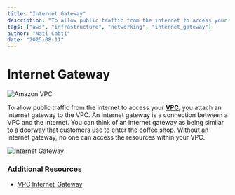 ```yaml
---
title: "Internet Gateway"
description: "To allow public traffic from the internet to access your VPC, you attach an internet gateway to the VPC. An internet gateway is a connection between a VPC and the internet"
tags: ["aws", "infrastructure", "networking", "internet_gateway"]
author: "Nati Cabti"
date: "2025-08-11"
---
```


# Internet Gateway

<div class="aws__ImageCentered">
<img style={{ width: '96px', overflowX: 'auto' }} src="/img/aws/aws-logo-internet-gateway.png" alt="Amazon VPC" />
</div>

To allow public traffic from the internet to access your [**VPC**](./vpc.md), you attach an internet gateway to the VPC. An internet gateway is a connection between a VPC and the internet. You can think of an internet gateway as being similar to a doorway that customers use to enter the coffee shop. Without an internet gateway, no one can access the resources within your VPC.

<div class="aws__ImageCentered" >
<img style={{ background: '#f6f9fd', width: '500px', overflowX: 'auto' }} src="/img/aws/aws-networking-vpc-internet-gateway.png" alt="Internet Gateway" />
</div>

### Additional Resources

- [VPC Internet_Gateway](https://docs.aws.amazon.com/vpc/latest/userguide/VPC_Internet_Gateway.html)
